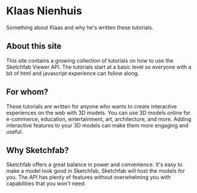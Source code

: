 # Klaas Nienhuis

Something about Klaas and why he's written these tutorials.

## About this site

This site contains a growing collection of tutorials on how to use the Sketchfab Viewer API. The tutorials start at a basic level so everyone with a bit of html and javascript experience can follow along.

## For whom?

These tutorials are written for anyone who wants to create interactive experiences on the web with 3D models. You can use 3D models online for e-commerce, education, entertainment, art, architecture, and more. Adding interactive features to your 3D models can make them more engaging and useful.

## Why Sketchfab?

Sketchfab offers a great balance in power and convenience. It's easy to make a model look good in Sketchfab, Sketchfab will host the models for you. The API has plenty of features without overwhelming you with capabilities that you won't need. 